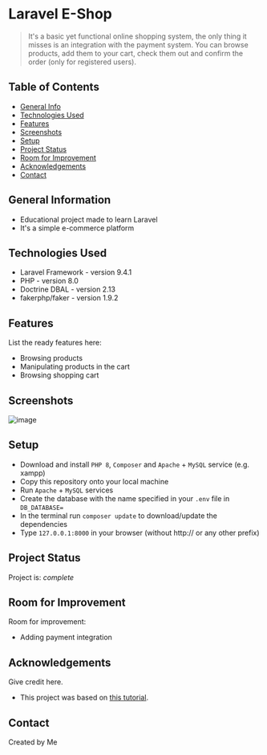 # Laravel E-Shop
>  It's a basic yet functional online shopping system, the only thing it misses is an integration with the payment system. 
 You can browse products, add them to your cart, check them out and confirm the order (only for registered users).

## Table of Contents
* [General Info](#general-information)
* [Technologies Used](#technologies-used)
* [Features](#features)
* [Screenshots](#screenshots)
* [Setup](#setup)
* [Project Status](#project-status)
* [Room for Improvement](#room-for-improvement)
* [Acknowledgements](#acknowledgements)
* [Contact](#contact)
<!-- * [License](#license) -->


## General Information
- Educational project made to learn Laravel
- It's a simple e-commerce platform
<!-- You don't have to answer all the questions - just the ones relevant to your project. -->


## Technologies Used
- Laravel Framework - version 9.4.1
- PHP - version 8.0
- Doctrine DBAL - version 2.13
- fakerphp/faker - version 1.9.2


## Features
List the ready features here:
- Browsing products
- Manipulating products in the cart
- Browsing shopping cart

## Screenshots
![image](https://github.com/Szczepp/Laravel-e-shop/assets/46753299/bc94e27d-c6e4-41af-ac6d-eb2465424a65)

<!-- If you have screenshots you'd like to share, include them here. -->


## Setup
* Download and install `PHP 8`, `Composer` and `Apache` + `MySQL` service (e.g. xampp)
* Copy this repository onto your local machine
* Run `Apache` + `MySQL` services
* Create the database with the name specified in your `.env` file in `DB_DATABASE=` 
* In the terminal run `composer update` to download/update the dependencies
* Type `127.0.0.1:8000` in your browser (without http:// or any other prefix)

## Project Status
Project is: _complete_


## Room for Improvement

Room for improvement:
- Adding payment integration

## Acknowledgements
Give credit here.
- This project was based on [this tutorial]([https://www.example.com](https://www.youtube.com/watch?v=2OgfE418MXU&list=PLm8sgxwSZofdIdWQxDhg3HUplNJIZRjqb&index=3)).
  
## Contact
Created by Me


<!-- Optional -->
<!-- ## License -->
<!-- This project is open source and available under the [... License](). -->

<!-- You don't have to include all sections - just the one's relevant to your project -->

